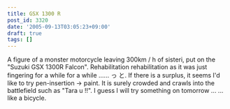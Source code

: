 ```yaml
---
title: GSX 1300 R
post_id: 3320
date: '2005-09-13T03:05:23+09:00'
draft: true
tags: []
---
```


A figure of a monster motorcycle leaving 300km / h of sisteri, put on the "Suzuki GSX 1300R Falcon". Rehabilitation rehabilitation as it was just fingering for a while for a while ...... っ と. If there is a surplus, it seems I'd like to try pen-insertion → paint. It is surely crowded and crawls into the battlefield such as "Tara u !!". I guess I will try something on tomorrow ... ... like a bicycle.
